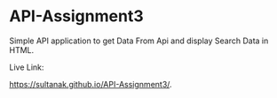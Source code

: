 # API-Assignment3
Simple API application to get Data From Api  and display Search Data in HTML.

Live Link:  

https://sultanak.github.io/API-Assignment3/.
